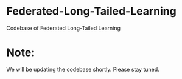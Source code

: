 # Federated-Long-Tailed-Learning
Codebase of  Federated Long-Tailed Learning 

# Note:
We will be updating the codebase shortly. Please stay tuned.
